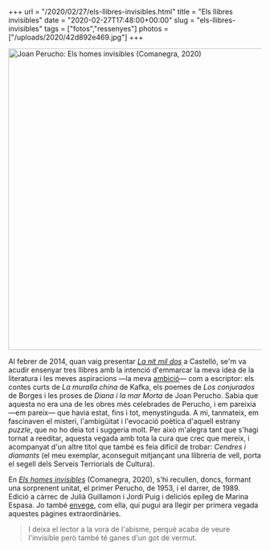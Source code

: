 +++
url = "/2020/02/27/els-llibres-invisibles.html"
title = "Els llibres invisibles"
date = "2020-02-27T17:48:00+00:00"
slug = "els-llibres-invisibles"
tags = ["fotos","ressenyes"]
photos = ["/uploads/2020/42d892e469.jpg"]
+++

<img src="/uploads/2020/42d892e469.jpg" width="600" height="600" alt="Joan Perucho: Els homes invisibles (Comanegra, 2020)" />

Al febrer de 2014, quan vaig presentar [*La nit mil dos*](https://carlesbellver.net/llibres/lanitmildos/) a Castelló, se'm va acudir ensenyar tres llibres amb la intenció d'emmarcar la meva idea de la literatura i les meves aspiracions —la meva [ambició](/2018/02/20/103003.html)— com a escriptor: els contes curts de *La muralla china* de Kafka, els poemes de *Los conjurados* de Borges i les proses de *Diana i la mar Morta* de Joan Perucho. Sabia que aquesta no era una de les obres més celebrades de Perucho, i em pareixia —em pareix— que havia estat, fins i tot, menystinguda. A mi, tanmateix, em fascinaven el misteri, l'ambigüitat i l'evocació poètica d'aquell estrany *puzzle*, que no ho deia tot i suggeria molt. Per això m'alegra tant que s'hagi tornat a reeditar, aquesta vegada amb tota la cura que crec que mereix, i acompanyat d'un altre títol que també es feia difícil de trobar: *Cendres i diamants* (el meu exemplar, aconseguit mitjançant una llibreria de vell, porta el segell dels Serveis Terriorials de Cultura).

En [*Els homes invisibles*](http://comanegra.com/ficcio/599-els-homes-invisibles-joan-perucho.html) (Comanegra, 2020), s'hi recullen, doncs, formant una sorprenent unitat, el primer Perucho, de 1953, i el darrer, de 1989. Edició a càrrec de Julià Guillamon i Jordi Puig i deliciós epíleg de Marina Espasa. Jo també [envege](/2015/06/25/230000.html), com ella, qui pugui ara llegir per primera vegada aquestes pàgines extraordinàries.

> I deixa el lector a la vora de l'abisme, perquè acaba de veure l'invisible però també té ganes d'un got de vermut.
